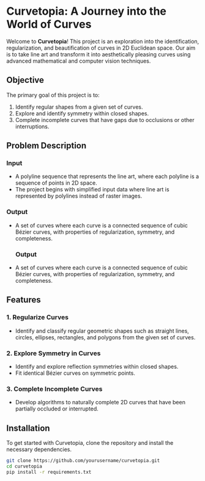# Curvetopia: A Journey into the World of Curves

Welcome to **Curvetopia**! This project is an exploration into the identification, regularization, and beautification of curves in 2D Euclidean space. Our aim is to take line art and transform it into aesthetically pleasing curves using advanced mathematical and computer vision techniques.

## Objective
The primary goal of this project is to:
1. Identify regular shapes from a given set of curves.
2. Explore and identify symmetry within closed shapes.
3. Complete incomplete curves that have gaps due to occlusions or other interruptions.

## Problem Description
### Input
- A polyline sequence that represents the line art, where each polyline is a sequence of points in 2D space.
- The project begins with simplified input data where line art is represented by polylines instead of raster images.

### Output
- A set of curves where each curve is a connected sequence of cubic Bézier curves, with properties of regularization, symmetry, and completeness.

  ### Output
- A set of curves where each curve is a connected sequence of cubic Bézier curves, with properties of regularization, symmetry, and completeness.

## Features
### 1. Regularize Curves
- Identify and classify regular geometric shapes such as straight lines, circles, ellipses, rectangles, and polygons from the given set of curves.

### 2. Explore Symmetry in Curves
- Identify and explore reflection symmetries within closed shapes.
- Fit identical Bézier curves on symmetric points.

### 3. Complete Incomplete Curves
- Develop algorithms to naturally complete 2D curves that have been partially occluded or interrupted.

## Installation
To get started with Curvetopia, clone the repository and install the necessary dependencies.

```bash
git clone https://github.com/yourusername/curvetopia.git
cd curvetopia
pip install -r requirements.txt
